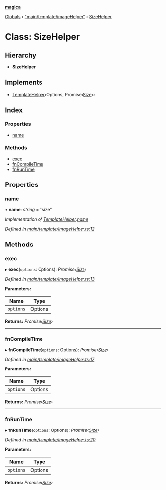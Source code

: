 **[magica](../README.md)**

[Globals](../README.md) › ["main/template/imageHelper"](../modules/_main_template_imagehelper_.md) › [SizeHelper](_main_template_imagehelper_.sizehelper.md)

# Class: SizeHelper

## Hierarchy

* **SizeHelper**

## Implements

* [TemplateHelper](../interfaces/_main_template_template_.templatehelper.md)‹Options, Promise‹[Size](../interfaces/_types_.size.md)››

## Index

### Properties

* [name](_main_template_imagehelper_.sizehelper.md#name)

### Methods

* [exec](_main_template_imagehelper_.sizehelper.md#exec)
* [fnCompileTime](_main_template_imagehelper_.sizehelper.md#fncompiletime)
* [fnRunTime](_main_template_imagehelper_.sizehelper.md#fnruntime)

## Properties

###  name

• **name**: *string* = "size"

*Implementation of [TemplateHelper](../interfaces/_main_template_template_.templatehelper.md).[name](../interfaces/_main_template_template_.templatehelper.md#name)*

*Defined in [main/template/imageHelper.ts:12](https://github.com/cancerberoSgx/magica/blob/06c5192/src/main/template/imageHelper.ts#L12)*

## Methods

###  exec

▸ **exec**(`options`: Options): *Promise‹[Size](../interfaces/_types_.size.md)›*

*Defined in [main/template/imageHelper.ts:13](https://github.com/cancerberoSgx/magica/blob/06c5192/src/main/template/imageHelper.ts#L13)*

**Parameters:**

Name | Type |
------ | ------ |
`options` | Options |

**Returns:** *Promise‹[Size](../interfaces/_types_.size.md)›*

___

###  fnCompileTime

▸ **fnCompileTime**(`options`: Options): *Promise‹[Size](../interfaces/_types_.size.md)›*

*Defined in [main/template/imageHelper.ts:17](https://github.com/cancerberoSgx/magica/blob/06c5192/src/main/template/imageHelper.ts#L17)*

**Parameters:**

Name | Type |
------ | ------ |
`options` | Options |

**Returns:** *Promise‹[Size](../interfaces/_types_.size.md)›*

___

###  fnRunTime

▸ **fnRunTime**(`options`: Options): *Promise‹[Size](../interfaces/_types_.size.md)›*

*Defined in [main/template/imageHelper.ts:20](https://github.com/cancerberoSgx/magica/blob/06c5192/src/main/template/imageHelper.ts#L20)*

**Parameters:**

Name | Type |
------ | ------ |
`options` | Options |

**Returns:** *Promise‹[Size](../interfaces/_types_.size.md)›*